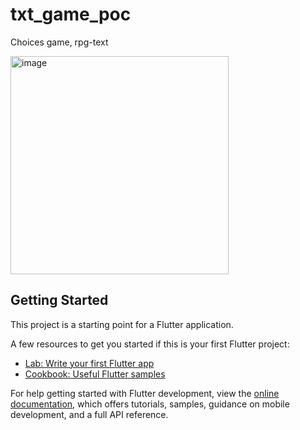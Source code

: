 # txt_game_poc

Choices game, rpg-text

<img width="349" alt="image" src="https://github.com/murilinhoPs/new-txt-game-POC/assets/36513735/df833965-654c-4fc3-9eda-fbd9aae26cc9">


## Getting Started

This project is a starting point for a Flutter application.

A few resources to get you started if this is your first Flutter project:

- [Lab: Write your first Flutter app](https://docs.flutter.dev/get-started/codelab)
- [Cookbook: Useful Flutter samples](https://docs.flutter.dev/cookbook)

For help getting started with Flutter development, view the
[online documentation](https://docs.flutter.dev/), which offers tutorials,
samples, guidance on mobile development, and a full API reference.
